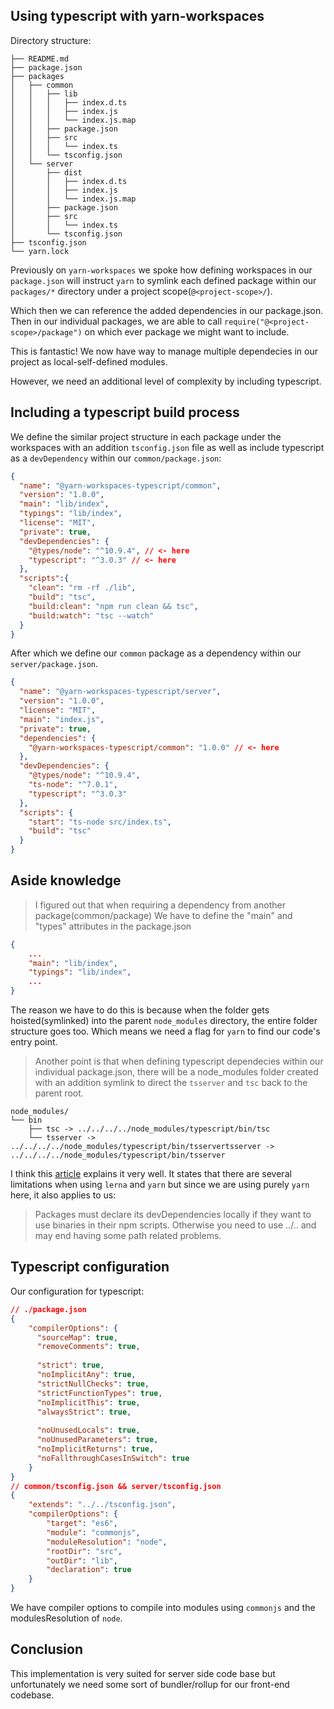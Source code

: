 ## Using typescript with yarn-workspaces ##

Directory structure:
```
├── README.md
├── package.json
├── packages
│   ├── common
│   │   ├── lib
│   │   │   ├── index.d.ts
│   │   │   ├── index.js
│   │   │   └── index.js.map
│   │   ├── package.json
│   │   ├── src
│   │   │   └── index.ts
│   │   └── tsconfig.json
│   └── server
│       ├── dist
│       │   ├── index.d.ts
│       │   ├── index.js
│       │   └── index.js.map
│       ├── package.json
│       ├── src
│       │   └── index.ts
│       └── tsconfig.json
├── tsconfig.json
└── yarn.lock
```

Previously on `yarn-workspaces` we spoke how defining workspaces in our `package.json` will instruct `yarn` to symlink each defined package within our `packages/*` directory under a project scope(`@<project-scope>/`).

Which then we can reference the added dependencies in our package.json. Then in our individual packages, we are able to call `require("@<project-scope>/package")` on which ever package we might want to include.

This is fantastic! We now have way to manage multiple dependecies in our project as local-self-defined modules.

However, we need an additional level of complexity by including typescript.

## Including a typescript build process ##

We define the similar project structure in each package under the workspaces with an addition `tsconfig.json` file as well as include typescript as a `devDependency` within our `common/package.json`:

```json
{
  "name": "@yarn-workspaces-typescript/common",
  "version": "1.0.0",
  "main": "lib/index",
  "typings": "lib/index",
  "license": "MIT",
  "private": true,
  "devDependencies": {
    "@types/node": "^10.9.4", // <- here
    "typescript": "^3.0.3" // <- here
  },
  "scripts":{
    "clean": "rm -rf ./lib",
    "build": "tsc",
    "build:clean": "npm run clean && tsc",
    "build:watch": "tsc --watch"
  }
}
```

After which we define our `common` package as a dependency within our `server/package.json`.

```json
{
  "name": "@yarn-workspaces-typescript/server",
  "version": "1.0.0",
  "license": "MIT",
  "main": "index.js",
  "private": true,
  "dependencies": {
    "@yarn-workspaces-typescript/common": "1.0.0" // <- here
  },
  "devDependencies": {
    "@types/node": "^10.9.4",
    "ts-node": "^7.0.1",
    "typescript": "^3.0.3"
  },
  "scripts": {
    "start": "ts-node src/index.ts",
    "build": "tsc"
  }
}
```

## Aside knowledge ##

> I figured out that when requiring a dependency from another package(common/package)
> We have to define the "main" and "types" attributes in the package.json

```json
{
    ...
    "main": "lib/index",
    "typings": "lib/index",
    ...
}
```

The reason we have to do this is because when the folder gets hoisted(symlinked) into the parent `node_modules` directory, the entire folder structure goes too. Which means we need a flag for `yarn` to find our code's entry point.

> Another point is that when defining typescript dependecies within our individual package.json, there will be a 
> node_modules folder created with an addition symlink to direct the `tsserver` and `tsc` back to the parent root.

```
node_modules/
└── bin
    ├── tsc -> ../../../../node_modules/typescript/bin/tsc
    └── tsserver -> ../../../../node_modules/typescript/bin/tsservertsserver -> ../../../../node_modules/typescript/bin/tsserver
```

I think this [article](https://medium.com/trabe/monorepo-setup-with-lerna-and-yarn-workspaces-5d747d7c0e91) explains it very well. It states that there are several limitations when using `lerna` and `yarn` but since we are using purely `yarn` here, it also applies to us:

> Packages must declare its devDependencies locally if they want to use binaries in their npm scripts. 
> Otherwise you need to use ../.. and may end having some path related problems.

## Typescript configuration ##

Our configuration for typescript:

```json
// ./package.json
{
    "compilerOptions": {
      "sourceMap": true,
      "removeComments": true,
  
      "strict": true,
      "noImplicitAny": true,
      "strictNullChecks": true,
      "strictFunctionTypes": true,
      "noImplicitThis": true,
      "alwaysStrict": true,
  
      "noUnusedLocals": true,
      "noUnusedParameters": true,
      "noImplicitReturns": true,
      "noFallthroughCasesInSwitch": true
    }
}
// common/tsconfig.json && server/tsconfig.json
{
    "extends": "../../tsconfig.json",
    "compilerOptions": {
        "target": "es6",
        "module": "commonjs",
        "moduleResolution": "node",
        "rootDir": "src",
        "outDir": "lib",
        "declaration": true
    }
}
```

We have compiler options to compile into modules using `commonjs` and the modulesResolution of `node`. 

## Conclusion ##

This implementation is very suited for server side code base but unfortunately we need some sort of bundler/rollup for our front-end codebase.